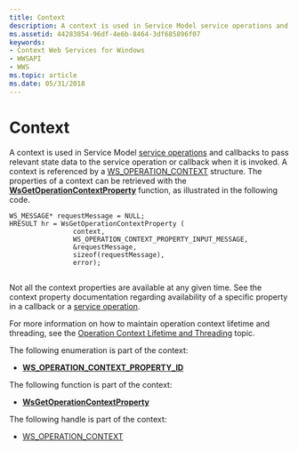 ```yaml
---
title: Context
description: A context is used in Service Model service operations and callbacks to pass relevant state data to the service operation or callback when it is invoked.
ms.assetid: 44283854-96df-4e6b-8464-3df685896f07
keywords:
- Context Web Services for Windows
- WWSAPI
- WWS
ms.topic: article
ms.date: 05/31/2018
---
```


# Context

A context is used in Service Model [service operations](service-operation.md) and callbacks to pass relevant state data to the service operation or callback when it is invoked. A context is referenced by a [WS\_OPERATION\_CONTEXT](ws-operation-context.md) structure. The properties of a context can be retrieved with the [**WsGetOperationContextProperty**](/windows/desktop/api/WebServices/nf-webservices-wsgetoperationcontextproperty) function, as illustrated in the following code.

``` syntax
WS_MESSAGE* requestMessage = NULL;
HRESULT hr = WsGetOperationContextProperty (
                context, 
                WS_OPERATION_CONTEXT_PROPERTY_INPUT_MESSAGE, 
                &requestMessage, 
                sizeof(requestMessage),
                error);
```

## 

Not all the context properties are available at any given time. See the context property documentation regarding availability of a specific property in a callback or a [service operation](service-operation.md).

For more information on how to maintain operation context lifetime and threading, see the [Operation Context Lifetime and Threading](operation-context-lifetime-and-threading.md) topic.

The following enumeration is part of the context:

-   [**WS\_OPERATION\_CONTEXT\_PROPERTY\_ID**](/windows/desktop/api/WebServices/ne-webservices-ws_operation_context_property_id)

The following function is part of the context:

-   [**WsGetOperationContextProperty**](/windows/desktop/api/WebServices/nf-webservices-wsgetoperationcontextproperty)

The following handle is part of the context:

-   [WS\_OPERATION\_CONTEXT](ws-operation-context.md)

 

 




